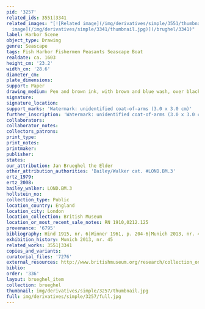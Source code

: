 ```yaml
---
pid: '3257'
related_ids: 3551|3341
related_images: "[![Related image](/img/derivatives/simple/3551/thumbnail.jpg)](/brughel/3551)|[![Related
  image](/img/derivatives/simple/3341/thumbnail.jpg)](/brughel/3341)"
label: Harbor Scene
object_type: Drawing
genre: Seascape
tags: Fish Harbor Fishermen Peasants Seascape Boat
realdate: ca. 1603
height_cm: '23.2'
width_cm: '28.6'
diameter_cm: 
plate_dimensions: 
support: Paper
drawing_medium: Pen and brown ink, with brown and blue wash, over black chalk
signature: 
signature_location: 
support_marks: 'Watermark: unidentified coat-of-arms (3.0 x 3.0 cm)'
further_inscription: 'Watermark: unidentified coat-of-arms (3.0 x 3.0 cm)'
collaborators: 
collaborator_notes: 
collectors_patrons: 
print_type: 
print_notes: 
printmaker: 
publisher: 
states: 
our_attribution: Jan Brueghel the Elder
other_attribution_authorities: 'Bailey/Walker cat. #LOND.BM.3'
ertz_1979: 
ertz_2008: 
bailey_walker: LOND.BM.3
hollstein_no: 
collection_type: Public
location_country: England
location_city: London
location_collection: British Museum
location_or_most_recent_sale_notes: RN 1910,0212.125
provenance: '6795'
bibliography: Hind 1915, nr. 6|Winner 1961, p. 204-6|Munich 2013, nr. 45
exhibition_history: Munich 2013, nr. 45
related_works: 3551|3341
copies_and_variants: 
curatorial_files: '7276'
external_resources: http://www.britishmuseum.org/research/collection_online/collection_object_details.aspx?objectId=712254&partId=1&searchText=1910%2C0212.125&page=1
biblio: 
order: '336'
layout: brueghel_item
collection: brueghel
thumbnail: img/derivatives/simple/3257/thumbnail.jpg
full: img/derivatives/simple/3257/full.jpg
---
```

